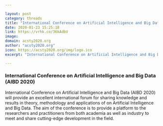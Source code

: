 ```yaml
---

layout: post
category: threads
title: "International Conference on Artificial Intelligence and Big Data (AIBD 2020)"
date: 2020-01-23 15:25:18
link: https://vrhk.co/36kAdbV
image: 
domain: acsty2020.org
author: "acsty2020.org"
icon: https://acsty2020.org/img/logo.ico
excerpt: "International Conference on Artificial Intelligence and Big Data (AIBD 2020) will provide an excellent international forum for sharing knowledge and results in theory, methodology and applications of on Artificial Intelligence and Big Data. The aim of the conference is to provide a platform to the researchers and practitioners from both academia as well as industry to meet and share cutting-edge development in the field."

---
```


### International Conference on Artificial Intelligence and Big Data (AIBD 2020)

International Conference on Artificial Intelligence and Big Data (AIBD 2020) will provide an excellent international forum for sharing knowledge and results in theory, methodology and applications of on Artificial Intelligence and Big Data. The aim of the conference is to provide a platform to the researchers and practitioners from both academia as well as industry to meet and share cutting-edge development in the field.